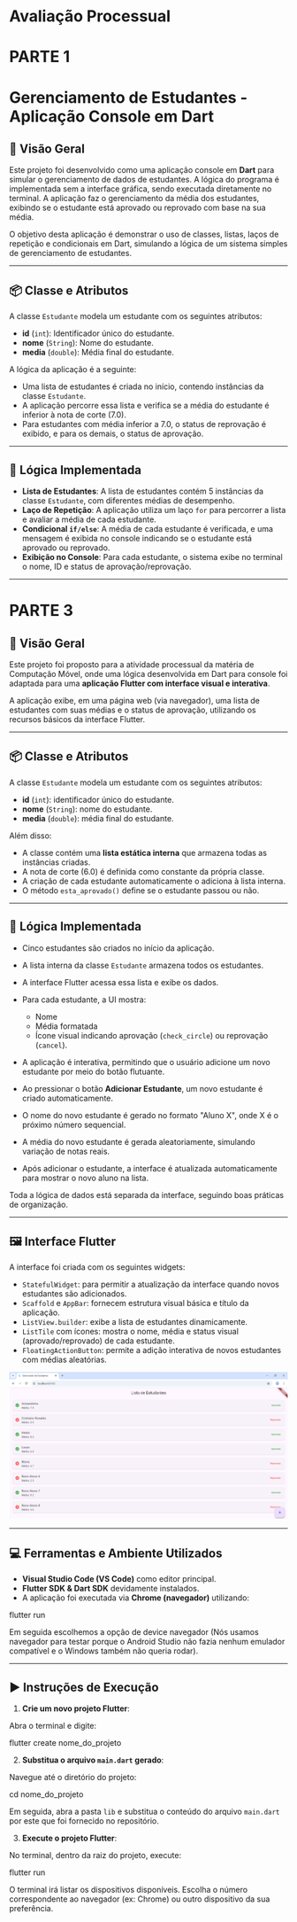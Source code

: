 # Avaliação Processual
# PARTE 1
# Gerenciamento de Estudantes - Aplicação Console em Dart

## 📌 Visão Geral

Este projeto foi desenvolvido como uma aplicação console em **Dart** para simular o gerenciamento de dados de estudantes. A lógica do programa é implementada sem a interface gráfica, sendo executada diretamente no terminal. A aplicação faz o gerenciamento da média dos estudantes, exibindo se o estudante está aprovado ou reprovado com base na sua média.

O objetivo desta aplicação é demonstrar o uso de classes, listas, laços de repetição e condicionais em Dart, simulando a lógica de um sistema simples de gerenciamento de estudantes.

---

## 📦 Classe e Atributos

A classe `Estudante` modela um estudante com os seguintes atributos:

- **id** (`int`): Identificador único do estudante.
- **nome** (`String`): Nome do estudante.
- **media** (`double`): Média final do estudante.

A lógica da aplicação é a seguinte:

- Uma lista de estudantes é criada no início, contendo instâncias da classe `Estudante`.
- A aplicação percorre essa lista e verifica se a média do estudante é inferior à nota de corte (7.0).
- Para estudantes com média inferior a 7.0, o status de reprovação é exibido, e para os demais, o status de aprovação.

---

## 🔁 Lógica Implementada

- **Lista de Estudantes**: A lista de estudantes contém 5 instâncias da classe `Estudante`, com diferentes médias de desempenho.
- **Laço de Repetição**: A aplicação utiliza um laço `for` para percorrer a lista e avaliar a média de cada estudante.
- **Condicional `if/else`**: A média de cada estudante é verificada, e uma mensagem é exibida no console indicando se o estudante está aprovado ou reprovado.
- **Exibição no Console**: Para cada estudante, o sistema exibe no terminal o nome, ID e status de aprovação/reprovação.

---
# PARTE 3

## 📌 Visão Geral

Este projeto foi proposto para a atividade processual da matéria de Computação Móvel, onde uma lógica desenvolvida em Dart para console foi adaptada para uma **aplicação Flutter com interface visual e interativa**.

A aplicação exibe, em uma página web (via navegador), uma lista de estudantes com suas médias e o status de aprovação, utilizando os recursos básicos da interface Flutter.

---

## 📦 Classe e Atributos

A classe `Estudante` modela um estudante com os seguintes atributos:

- **id** (`int`): identificador único do estudante.
- **nome** (`String`): nome do estudante.
- **media** (`double`): média final do estudante.

Além disso:

- A classe contém uma **lista estática interna** que armazena todas as instâncias criadas.
- A nota de corte (6.0) é definida como constante da própria classe.
- A criação de cada estudante automaticamente o adiciona à lista interna.
- O método `esta_aprovado()` define se o estudante passou ou não.

---

## 🔁 Lógica Implementada

- Cinco estudantes são criados no início da aplicação.
- A lista interna da classe `Estudante` armazena todos os estudantes.
- A interface Flutter acessa essa lista e exibe os dados.
- Para cada estudante, a UI mostra:
  - Nome
  - Média formatada
  - Ícone visual indicando aprovação (`check_circle`) ou reprovação (`cancel`).

- A aplicação é interativa, permitindo que o usuário adicione um novo estudante por meio do botão flutuante.
- Ao pressionar o botão **Adicionar Estudante**, um novo estudante é criado automaticamente.
- O nome do novo estudante é gerado no formato "Aluno X", onde X é o próximo número sequencial.
- A média do novo estudante é gerada aleatoriamente, simulando variação de notas reais.
- Após adicionar o estudante, a interface é atualizada automaticamente para mostrar o novo aluno na lista.

Toda a lógica de dados está separada da interface, seguindo boas práticas de organização.

---

## 🖼️ Interface Flutter

A interface foi criada com os seguintes widgets:

- `StatefulWidget`: para permitir a atualização da interface quando novos estudantes são adicionados.
- `Scaffold` e `AppBar`: fornecem estrutura visual básica e título da aplicação.
- `ListView.builder`: exibe a lista de estudantes dinamicamente.
- `ListTile` com ícones: mostra o nome, média e status visual (aprovado/reprovado) de cada estudante.
- `FloatingActionButton`: permite a adição interativa de novos estudantes com médias aleatórias.

![Tela da aplicação](parte_3.png)

---

## 💻 Ferramentas e Ambiente Utilizados

- **Visual Studio Code (VS Code)** como editor principal.
- **Flutter SDK & Dart SDK** devidamente instalados.
- A aplicação foi executada via **Chrome (navegador)** utilizando:

flutter run

Em seguida escolhemos a opção de device navegador (Nós usamos navegador para testar porque o Android Studio não fazia nenhum emulador compatível e o Windows também não queria rodar).

---

## ▶️ Instruções de Execução

1. **Crie um novo projeto Flutter**:

Abra o terminal e digite:

flutter create nome_do_projeto

2. **Substitua o arquivo `main.dart` gerado**:

Navegue até o diretório do projeto:

cd nome_do_projeto

Em seguida, abra a pasta `lib` e substitua o conteúdo do arquivo `main.dart` por este que foi fornecido no repositório.

3. **Execute o projeto Flutter**:

No terminal, dentro da raiz do projeto, execute:

flutter run


O terminal irá listar os dispositivos disponíveis. Escolha o número correspondente ao navegador (ex: Chrome) ou outro dispositivo da sua preferência.

